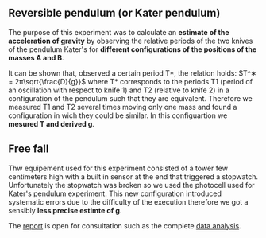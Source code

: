 ## Reversible pendulum (or Kater pendulum)
The purpose of this experiment was to calculate an **estimate of the acceleration
of gravity** by observing the relative periods of the two knives of the pendulum Kater's for **different configurations of the positions of the masses A and B**.

It can be shown that, observed a certain period T*, the relation holds:
$T^∗ = 2π\sqrt{\frac{D}{g}}$
where T* corresponds to the periods T1 (period of an oscillation with respect to knife 1) and T2 (relative to knife 2) in a configuration of the pendulum such that they are equivalent.
Therefore we measured T1 and T2 several times moving only one mass and found a configuration in wich they could be similar. In this configuartion we **mesured T and derived g**.

## Free fall
Thw equipement used for this experiment consisted of a tower few centimeters high with a built in sensor at the end that triggered a stopwatch. Unfortunately the stopwatch
was broken so we used the photocell used for Kater's pendulum experiment. This new configuration introduced systematic errors due to the difficulty of the execution therefore we got a sensibly **less precise estimte of g**.

The [report](/Reversible_pendulum_and_free_fall/Kater_fall_report.pdf) is open for consultation such as the complete [data analysis](/Reversible_pendulum_and_free_fall/Kater_fall_data_analysis.pdf).
